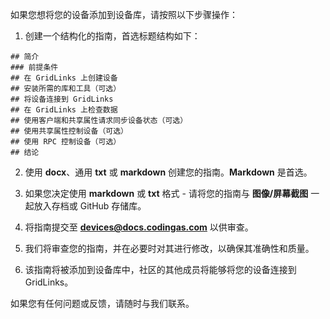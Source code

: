 如果您想将您的设备添加到设备库，请按照以下步骤操作：

1. 创建一个结构化的指南，首选标题结构如下：

```text
## 简介
### 前提条件
## 在 GridLinks 上创建设备
## 安装所需的库和工具（可选）
## 将设备连接到 GridLinks
## 在 GridLinks 上检查数据
## 使用客户端和共享属性请求同步设备状态（可选）
## 使用共享属性控制设备（可选）
## 使用 RPC 控制设备（可选）
## 结论
```

2. 使用 **docx**、通用 **txt** 或 **markdown** 创建您的指南。**Markdown** 是首选。

3. 如果您决定使用 **markdown** 或 **txt** 格式 - 请将您的指南与 **图像/屏幕截图** 一起放入存档或 GitHub 存储库。

4. 将指南提交至 [**devices@docs.codingas.com**](mailto:devices@docs.codingas.com) 以供审查。

5. 我们将审查您的指南，并在必要时对其进行修改，以确保其准确性和质量。

6. 该指南将被添加到设备库中，社区的其他成员将能够将您的设备连接到 GridLinks。

如果您有任何问题或反馈，请随时与我们联系。